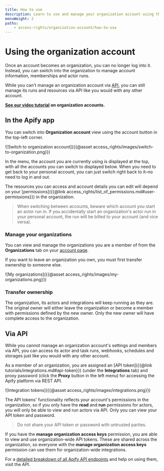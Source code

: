 ```yaml
---
title: How to use
description: Learn to use and manage your organization account using the Apify app or API. View the organizations you are in and manage your memberships.
menuWeight: 2
paths:
    - access-rights/organization-account/how-to-use
---
```


# Using the organization account

Once an account becomes an organization, you can no longer log into it. Instead, you can switch into the organization to manage account information, memberships and actor runs.

While you can't manage an organization account via [API](https://docs.apify.com/api/v2), you can still manage its runs and resources via API like you would with any other account.

**[See our video tutorial](https://www.youtube.com/watch?v=BIL6HqtnvKk) on organization accounts.**

## [](#in-the-apify-app) In the Apify app

You can switch into **Organization account** view using the account button in the top-left corner.

![Switch to organization account]({{@asset access_rights/images/switch-to-organization.png}})

In the menu, the account you are currently using is displayed at the top, with all the accounts you can switch to displayed below. When you need to get back to your personal account, you can just switch right back to it–no need to log in and out.

The resources you can access and account details you can edit will depend on your [permissions]({{@link access_rights/list_of_permissions.md#user-permissions}}) in the organization.

> When switching between accounts, beware which account you start an actor run in. If you accidentally start an organization's actor run in your personal account, the run will be billed to your account (and vice versa).

### [](#manage-your-organizations) Manage your organizations

You can view and manage the organizations you are a member of from the **Organizations** tab on your [account page](https://my.apify.com/account#/myorganization).

If you want to leave an organization you own, you must first transfer ownership to someone else.

![My organizations]({{@asset access_rights/images/my-organizations.png}})

### [](#transfer-ownership) Transfer ownership

The organization, its actors and integrations will keep running as they are. The original owner will either leave the organization or become a member with permissions defined by the new owner. Only the new owner will have complete access to the organization.

## [](#via-api) Via API

While you cannot manage an organization account's settings and members via API, you can access its actor and task runs, webhooks, schedules and storages just like you would with any other account.

As a member of an organization, you are assigned an [API token]({{@link tutorials/integrations.md#api-token}}) (under the **Integrations** tab) and proxy password (click the **Proxy** button in the left menu) for accessing the Apify platform via REST API.

![Integration tokens]({{@asset access_rights/images/integrations.png}})

The API tokens' functionality reflects your account's permissions in the organization, so if you only have the **read** and **run** permissions for actors, you will only be able to view and run actors via API. Only you can view your API token and password.

> Do not share your API token or password with untrusted parties.

If you have the **manage organization access keys** permission, you are able to view and use organization-wide API tokens. These are shared across the organization, so everyone with the **manage organization access keys** permission can use them for organization-wide integrations.

For a [detailed breakdown of all Apify API endpoints](/api/v2) and help on using them, visit the API.
